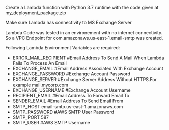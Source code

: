 Create a Lambda function with Python 3.7 runtime with the code given at my_deployment_package.zip

Make sure Lambda has connectivity to MS Exchange Server

Lambda Code was tested in an environement with no internet connectivity. So a VPC Endpoint for com.amazonaws.us-east-1.email-smtp was created.

Following Lambda Environment Variables are required:

* ERROR_MAIL_RECIPIENT	      #Email Address To Send A Mail When Lambda Fails To Process An Email
* EXCHANGE_EMAIL	            #Email Address Associated With Exchange Account
* EXCHANGE_PASSWORD	        #Exchange Account Password
* EXCHANGE_SERVER	          #Exchange Server Address Without HTTPS.For example mail.mycorp.com
* EXCHANGE_USERNAME	        #Exchange Account Username
* RECIPIENT_EMAIL	          #Email Address To Forward Email To
* SENDER_EMAIL	              #Email Address To Send Email From
* SMTP_HOST	                email-smtp.us-east-1.amazonaws.com
* SMTP_PASSWORD	            #AWS SMTP User Password
* SMTP_PORT	                587
* SMTP_USER	                #AWS SMTP Username

